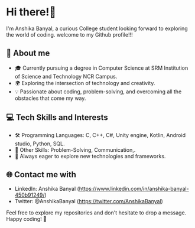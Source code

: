 # Hi there!👋

I'm Anshika Banyal, a curious College student looking forward to exploring the world of coding. welcome to my Github profile!!!

## 🌱 About me

- 🎓 Currently pursuing a degree in Computer Science at SRM Institution of Science and Technology NCR Campus.
- 🌍 Exploring the intersection of technology and creativity.
- 💡 Passionate about coding, problem-solving, and overcoming all the obstacles that come my way.

## 💻 Tech Skills and Interests

- 🛠️ Programming Languages: C, C++, C#, Unity engine, Kotlin, Android studio, Python, SQL.
- 💼 Other Skills: Problem-Solving, Communication,.
- 🚀 Always eager to explore new technologies and frameworks.

## 🌐 Contact me with
-  LinkedIn: Anshika Banyal (https://www.linkedin.com/in/anshika-banyal-450b91249/)
-  Twitter: @AnshikaBanyal (https://twitter.com/AnshikaBanyal)

Feel free to explore my repositories and don't hesitate to drop a message. Happy coding! 🌟
